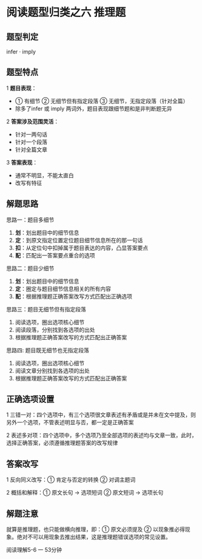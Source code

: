 # 阅读题型归类之六 推理题

## 题型判定

infer · imply

## 题型特点

1 **题目表现**：

- ① 有细节 ② 无细节但有指定段落 ③ 无细节，无指定段落（针对全篇）
- 除多了infer 或 imply 两词外，题目表现跟细节题和是非判断题无异

2 **答案涉及范围灵活**：

- 针对一两句话
- 针对一个段落
- 针对全篇文章

3 **答案表现**：

- 通常不明显，不能太直白
- 改写有特征

## 解题思路

思路一：题目多细节

1. **划**：划出题目中的细节信息
2. **定**：到原文指定位置定位题目细节信息所在的那一句话
3. **扣**：从定位句中扣掉属于题目表达的内容，凸显答案要点
4. **配**：匹配出一答案要点重合的选项

思路二：题目少细节

1. **划**：划出题目中的细节信息
2. **定**：圈定与题目细节信息相关的所有内容
3. **配**：根据推理题正确答案改写方式匹配出正确选项

思路三：题目无细节但有指定段落

1. 阅读选项，圈出选项核心细节
2. 阅读段落，分别找到各选项的出处
3. 根据推理题正确答案改写的方式匹配出正确答案

思路四: 题目既无细节也无指定段落

1. 阅读选项，圈出选项核心细节
2. 阅读文章分别找到各选项的出处
3. 根据推理题正确答案改写的方式匹配出正确答案

## 正确选项设置

1 三错一对：四个选项中，有三个选项很文章表述有矛盾或是并未在文中提及，则另外一个选项，不管表述明显与否，都一定是正确答案

2 表述多对项：四个选项中，多个选项乃至全部选项的表述均与文章一致，此时，选择正确答案，必须遵循推理题答案的改写规律

## 答案改写

1 反向同义改写：① 肯定与否定的转换 ② 对调主题词

2 概括和解释：① 原文长句 → 选项短词 ② 原文短词 → 选项长句

## 解题注意

就算是推理题，也只能做横向推理，即：① 原文必须提及 ② 以现象推必得现象。绝对不可以用现象去推出结果，这是推理题错误选项的常见设置。

阅读理解5-6 一  53分钟